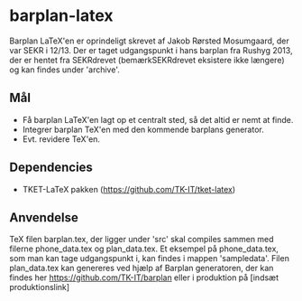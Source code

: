 # barplan-latex
Barplan LaTeX'en er oprindeligt skrevet af Jakob Rørsted Mosumgaard, der var SEKR i 12/13. Der er taget udgangspunkt i hans barplan fra Rushyg 2013, der er hentet fra SEKRdrevet (bemærkSEKRdrevet eksistere ikke længere) og kan findes under 'archive'.

## Mål
* Få barplan LaTeX'en lagt op et centralt sted, så det altid er nemt at finde.
* Integrer barplan TeX'en med den kommende barplans generator. 
* Evt. revidere TeX'en.

## Dependencies
* TKET-LaTeX pakken (https://github.com/TK-IT/tket-latex)

## Anvendelse
TeX filen barplan.tex, der ligger under 'src' skal compiles sammen med filerne phone_data.tex og plan_data.tex. Et eksempel på phone_data.tex, som man kan tage udgangspunkt i, kan findes i mappen 'sampledata'. 
Filen plan_data.tex kan genereres ved hjælp af Barplan generatoren, der kan findes her https://github.com/TK-IT/barplan eller i produktion på [indsæt produktionslink]

